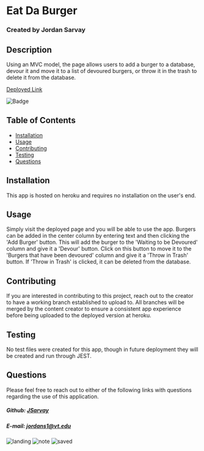 # Eat Da Burger
### Created by Jordan Sarvay

## Description
Using an MVC model, the page allows users to add a burger to a database, devour it and move it to a list of devoured burgers, or throw it in the trash to delete it from the database.

[Deployed Link]()

![Badge](https://img.shields.io/static/v1?label=License&message=MIT&color=<brightgreen>)

## Table of Contents
* [Installation](#installation)
* [Usage](#usage)
* [Contributing](#contributing)
* [Testing](#testing)
* [Questions](#questions)
    
## Installation
<a name="installation"></a>
This app is hosted on heroku and requires no installation on the user's end.
    
## Usage
<a name="usage"></a>
Simply visit the deployed page and you will be able to use the app. Burgers can be added in the center column by entering text and then clicking the 'Add Burger' button. This will add the burger to the 'Waiting to be Devoured' column and give it a 'Devour' button. Click on this button to move it to the 'Burgers that have been devoured' column and give it a 'Throw in Trash' button. If 'Throw in Trash' is clicked, it can be deleted from the database.
    
## Contributing
<a name="contributing"></a>
If you are interested in contributing to this project, reach out to the creator to have a working branch established to upload to. All branches will be merged by the content creator to ensure a consistent app experience before being uploaded to the deployed version at heroku.

## Testing
<a name="testing"></a>
No test files were created for this app, though in future deployment they will be created and run through JEST.
    
## Questions
<a name="questions"></a>
Please feel free to reach out to either of the following links with questions regarding the use of this application.

##### Github: [JSarvay](http://github.com/JSarvay/)
##### E-mail: jordans1@vt.edu

![landing](./pictures/landing.png)
![note](./pictures/note.png)
![saved](./pictures/saved.png)